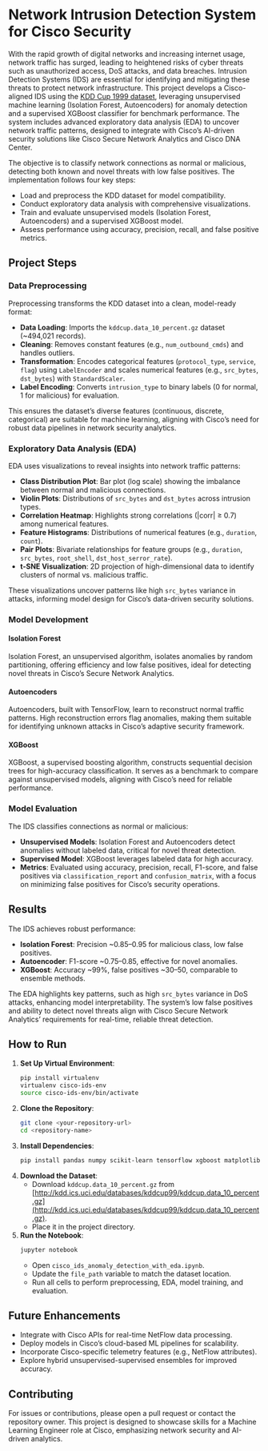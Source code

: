 # Network Intrusion Detection System for Cisco Security

With the rapid growth of digital networks and increasing internet usage, network traffic has surged, leading to heightened risks of cyber threats such as unauthorized access, DoS attacks, and data breaches. Intrusion Detection Systems (IDS) are essential for identifying and mitigating these threats to protect network infrastructure. This project develops a Cisco-aligned IDS using the [KDD Cup 1999 dataset](http://kdd.ics.uci.edu/databases/kddcup99/kddcup99.html), leveraging unsupervised machine learning (Isolation Forest, Autoencoders) for anomaly detection and a supervised XGBoost classifier for benchmark performance. The system includes advanced exploratory data analysis (EDA) to uncover network traffic patterns, designed to integrate with Cisco’s AI-driven security solutions like Cisco Secure Network Analytics and Cisco DNA Center.

The objective is to classify network connections as normal or malicious, detecting both known and novel threats with low false positives. The implementation follows four key steps:
- Load and preprocess the KDD dataset for model compatibility.
- Conduct exploratory data analysis with comprehensive visualizations.
- Train and evaluate unsupervised models (Isolation Forest, Autoencoders) and a supervised XGBoost model.
- Assess performance using accuracy, precision, recall, and false positive metrics.


## Project Steps

### Data Preprocessing
Preprocessing transforms the KDD dataset into a clean, model-ready format:
- **Data Loading**: Imports the `kddcup.data_10_percent.gz` dataset (~494,021 records).
- **Cleaning**: Removes constant features (e.g., `num_outbound_cmds`) and handles outliers.
- **Transformation**: Encodes categorical features (`protocol_type`, `service`, `flag`) using `LabelEncoder` and scales numerical features (e.g., `src_bytes`, `dst_bytes`) with `StandardScaler`.
- **Label Encoding**: Converts `intrusion_type` to binary labels (0 for normal, 1 for malicious) for evaluation.

This ensures the dataset’s diverse features (continuous, discrete, categorical) are suitable for machine learning, aligning with Cisco’s need for robust data pipelines in network security analytics.

### Exploratory Data Analysis (EDA)
EDA uses visualizations to reveal insights into network traffic patterns:
- **Class Distribution Plot**: Bar plot (log scale) showing the imbalance between normal and malicious connections.
- **Violin Plots**: Distributions of `src_bytes` and `dst_bytes` across intrusion types.
- **Correlation Heatmap**: Highlights strong correlations (|corr| ≥ 0.7) among numerical features.
- **Feature Histograms**: Distributions of numerical features (e.g., `duration`, `count`).
- **Pair Plots**: Bivariate relationships for feature groups (e.g., `duration`, `src_bytes`, `root_shell`, `dst_host_serror_rate`).
- **t-SNE Visualization**: 2D projection of high-dimensional data to identify clusters of normal vs. malicious traffic.

These visualizations uncover patterns like high `src_bytes` variance in attacks, informing model design for Cisco’s data-driven security solutions.

### Model Development
#### Isolation Forest
Isolation Forest, an unsupervised algorithm, isolates anomalies by random partitioning, offering efficiency and low false positives, ideal for detecting novel threats in Cisco’s Secure Network Analytics.

#### Autoencoders
Autoencoders, built with TensorFlow, learn to reconstruct normal traffic patterns. High reconstruction errors flag anomalies, making them suitable for identifying unknown attacks in Cisco’s adaptive security framework.

#### XGBoost
XGBoost, a supervised boosting algorithm, constructs sequential decision trees for high-accuracy classification. It serves as a benchmark to compare against unsupervised models, aligning with Cisco’s need for reliable performance.

### Model Evaluation
The IDS classifies connections as normal or malicious:
- **Unsupervised Models**: Isolation Forest and Autoencoders detect anomalies without labeled data, critical for novel threat detection.
- **Supervised Model**: XGBoost leverages labeled data for high accuracy.
- **Metrics**: Evaluated using accuracy, precision, recall, F1-score, and false positives via `classification_report` and `confusion_matrix`, with a focus on minimizing false positives for Cisco’s security operations.

## Results
The IDS achieves robust performance:
- **Isolation Forest**: Precision ~0.85–0.95 for malicious class, low false positives.
- **Autoencoder**: F1-score ~0.75–0.85, effective for novel anomalies.
- **XGBoost**: Accuracy ~99%, false positives ~30–50, comparable to ensemble methods.

The EDA highlights key patterns, such as high `src_bytes` variance in DoS attacks, enhancing model interpretability. The system’s low false positives and ability to detect novel threats align with Cisco Secure Network Analytics’ requirements for real-time, reliable threat detection.



## How to Run
1. **Set Up Virtual Environment**:
   ```bash
   pip install virtualenv
   virtualenv cisco-ids-env
   source cisco-ids-env/bin/activate
   ```
2. **Clone the Repository**:
   ```bash
   git clone <your-repository-url>
   cd <repository-name>
   ```
3. **Install Dependencies**:
   ```bash
   pip install pandas numpy scikit-learn tensorflow xgboost matplotlib seaborn
   ```
4. **Download the Dataset**:
   - Download `kddcup.data_10_percent.gz` from [http://kdd.ics.uci.edu/databases/kddcup99/kddcup.data_10_percent.gz](http://kdd.ics.uci.edu/databases/kddcup99/kddcup.data_10_percent.gz).
   - Place it in the project directory.
5. **Run the Notebook**:
   ```bash
   jupyter notebook
   ```
   - Open `cisco_ids_anomaly_detection_with_eda.ipynb`.
   - Update the `file_path` variable to match the dataset location.
   - Run all cells to perform preprocessing, EDA, model training, and evaluation.


## Future Enhancements
- Integrate with Cisco APIs for real-time NetFlow data processing.
- Deploy models in Cisco’s cloud-based ML pipelines for scalability.
- Incorporate Cisco-specific telemetry features (e.g., NetFlow attributes).
- Explore hybrid unsupervised-supervised ensembles for improved accuracy.

## Contributing
For issues or contributions, please open a pull request or contact the repository owner. This project is designed to showcase skills for a Machine Learning Engineer role at Cisco, emphasizing network security and AI-driven analytics.
